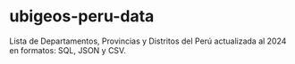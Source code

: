 # ubigeos-peru-data
Lista de Departamentos, Provincias y Distritos del Perú actualizada al 2024 en formatos: SQL, JSON y CSV.
